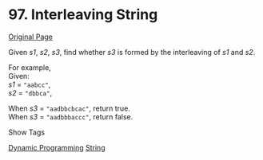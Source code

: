 # 97. Interleaving String

[Original Page](https://leetcode.com/problems/interleaving-string/)

Given _s1_, _s2_, _s3_, find whether _s3_ is formed by the interleaving of _s1_ and _s2_.

For example,  
Given:  
_s1_ = `"aabcc"`,  
_s2_ = `"dbbca"`,

When _s3_ = `"aadbbcbcac"`, return true.  
When _s3_ = `"aadbbbaccc"`, return false.

<div>

<div id="tags" class="btn btn-xs btn-warning">Show Tags</div>

<span class="hidebutton">[Dynamic Programming](/tag/dynamic-programming/) [String](/tag/string/)</span></div>